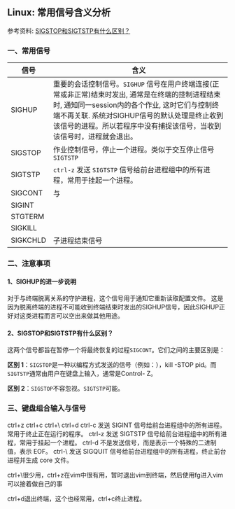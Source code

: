 ## Linux: 常用信号含义分析

参考资料: [SIGSTOP和SIGTSTP有什么区别？](https://cloud.tencent.com/developer/ask/115559)

### 一、常用信号

| 信号 | 含义 |
| -- | -- |
| SIGHUP | 重要的会话控制信号。`SIGHUP` 信号在用户终端连接(正常或非正常)结束时发出, 通常是在终端的控制进程结束时, 通知同一session内的各个作业, 这时它们与控制终端不再关联. 系统对SIGHUP信号的默认处理是终止收到该信号的进程。所以若程序中没有捕捉该信号，当收到该信号时，进程就会退出。|
| SIGSTOP | 作业控制信号，停止一个进程。类似于交互停止信号`SIGTSTP` |
| SIGTSTP| `ctrl-z` 发送 `SIGTSTP` 信号给前台进程组中的所有进程，常用于挂起一个进程。 |
| SIGCONT | 与|
| SIGINT | |
| STGTERM | |
| SIGKILL | |
| SIGKCHLD | 子进程结束信号 |

### 二、注意事项

#### 1、SIGHUP的进一步说明

对于与终端脱离关系的守护进程，这个信号用于通知它重新读取配置文件。 这是因为脱离终端的进程不可能收到终端结束时发出的SIGHUP信号，因此SIGHUP正好对这类进程而言可以空出来做其他用途。

#### 2、SIGSTOP和SIGTSTP有什么区别？

这两个信号都旨在暂停一个将最终恢复的过程`SIGCONT`。它们之间的主要区别是：

**区别 1**：`SIGSTOP`是一种以编程方式发送的信号（例如：），kill -STOP pid。而`SIGTSTP`通常由用户在键盘上输入，通常是Control- Z。

**区别 2**：`SIGSTOP`不容忽视。`SIGTSTP`可能。

### 三、键盘组合输入与信号

ctrl+z ctrl+c ctrl+\ ctrl+d
ctrl-c 发送 SIGINT 信号给前台进程组中的所有进程。常用于终止正在运行的程序。
ctrl-z 发送 SIGTSTP 信号给前台进程组中的所有进程，常用于挂起一个进程。
ctrl-d 不是发送信号，而是表示一个特殊的二进制值，表示 EOF。
ctrl-\ 发送 SIGQUIT 信号给前台进程组中的所有进程，终止前台进程并生成 core 文件。


ctrl+\很少用，ctrl+z在vim中很有用，暂时退出vim到终端，然后使用fg进入vim可以接着做自己的事

ctrl+d退出终端，这个也经常用，ctrl+c终止进程。